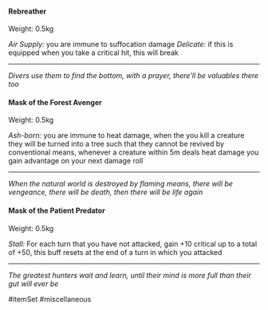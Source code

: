 #### Rebreather

Weight: 0.5kg

*Air Supply:* you are immune to suffocation damage
*Delicate:* if this is equipped when you take a critical hit, this will break

---
*Divers use them to find the bottom, with a prayer, there'll be valuables there too*

#### Mask of the Forest Avenger

Weight: 0.5kg

*Ash-born:* you are immune to heat damage, when the you kill a creature they will be turned into a tree such that they cannot be revived by conventional means, whenever a creature within 5m deals heat damage you gain advantage on your next damage roll

---
*When the natural world is destroyed by flaming means, there will be vengeance, there will be death, then there will be life again*

#### Mask of the Patient Predator

Weight: 0.5kg

*Stall:* For each turn that you have not attacked, gain +10 critical up to a total of +50, this buff resets at the end of a turn in which you attacked

---
*The greatest hunters wait and learn, until their mind is more full than their gut will ever be*

#itemSet #miscellaneous